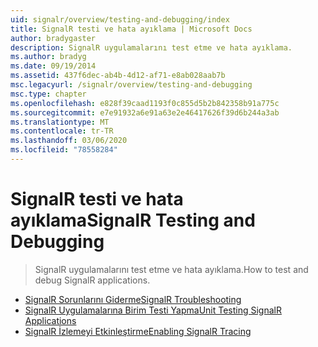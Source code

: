 ```yaml
---
uid: signalr/overview/testing-and-debugging/index
title: SignalR testi ve hata ayıklama | Microsoft Docs
author: bradygaster
description: SignalR uygulamalarını test etme ve hata ayıklama.
ms.author: bradyg
ms.date: 09/19/2014
ms.assetid: 437f6dec-ab4b-4d12-af71-e8ab028aab7b
msc.legacyurl: /signalr/overview/testing-and-debugging
msc.type: chapter
ms.openlocfilehash: e828f39caad1193f0c855d5b2b842358b91a775c
ms.sourcegitcommit: e7e91932a6e91a63e2e46417626f39d6b244a3ab
ms.translationtype: MT
ms.contentlocale: tr-TR
ms.lasthandoff: 03/06/2020
ms.locfileid: "78558284"
---
```

# <a name="signalr-testing-and-debugging"></a><span data-ttu-id="fdcee-103">SignalR testi ve hata ayıklama</span><span class="sxs-lookup"><span data-stu-id="fdcee-103">SignalR Testing and Debugging</span></span>

> <span data-ttu-id="fdcee-104">SignalR uygulamalarını test etme ve hata ayıklama.</span><span class="sxs-lookup"><span data-stu-id="fdcee-104">How to test and debug SignalR applications.</span></span>

- [<span data-ttu-id="fdcee-105">SignalR Sorunlarını Giderme</span><span class="sxs-lookup"><span data-stu-id="fdcee-105">SignalR Troubleshooting</span></span>](troubleshooting.md)
- [<span data-ttu-id="fdcee-106">SignalR Uygulamalarına Birim Testi Yapma</span><span class="sxs-lookup"><span data-stu-id="fdcee-106">Unit Testing SignalR Applications</span></span>](unit-testing-signalr-applications.md)
- [<span data-ttu-id="fdcee-107">SignalR İzlemeyi Etkinleştirme</span><span class="sxs-lookup"><span data-stu-id="fdcee-107">Enabling SignalR Tracing</span></span>](enabling-signalr-tracing.md)

